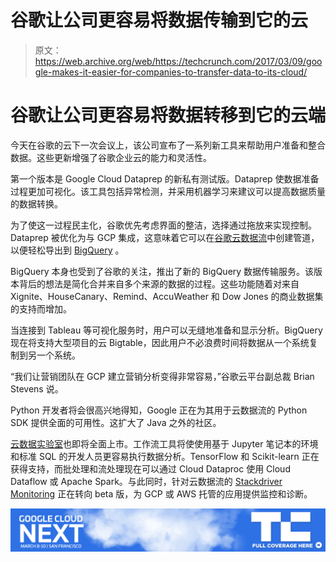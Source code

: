 # 谷歌让公司更容易将数据传输到它的云 

> 原文：<https://web.archive.org/web/https://techcrunch.com/2017/03/09/google-makes-it-easier-for-companies-to-transfer-data-to-its-cloud/>

# 谷歌让公司更容易将数据转移到它的云端

今天在谷歌的云下一次会议上，该公司宣布了一系列新工具来帮助用户准备和整合数据。这些更新增强了谷歌企业云的能力和灵活性。

第一个版本是 Google Cloud Dataprep 的新私有测试版。Dataprep 使数据准备过程更加可视化。该工具包括异常检测，并采用机器学习来建议可以提高数据质量的数据转换。

为了使这一过程民主化，谷歌优先考虑界面的整洁，选择通过拖放来实现控制。Dataprep 被优化为与 GCP 集成，这意味着它可以在[谷歌云数据流](https://web.archive.org/web/20221007011216/https://cloud.google.com/dataflow/)中创建管道，以便轻松导出到 [BigQuery](https://web.archive.org/web/20221007011216/https://cloud.google.com/bigquery/) 。

BigQuery 本身也受到了谷歌的关注，推出了新的 BigQuery 数据传输服务。该版本背后的想法是简化合并来自多个来源的数据的过程。这些功能随着对来自 Xignite、HouseCanary、Remind、AccuWeather 和 Dow Jones 的商业数据集的支持而增加。

当连接到 Tableau 等可视化服务时，用户可以无缝地准备和显示分析。BigQuery 现在将支持大型项目的云 Bigtable，因此用户不必浪费时间将数据从一个系统复制到另一个系统。

“我们让营销团队在 GCP 建立营销分析变得非常容易，”谷歌云平台副总裁 Brian Stevens 说。

Python 开发者将会很高兴地得知，Google 正在为其用于云数据流的 Python SDK 提供全面的可用性。这扩大了 Java 之外的社区。

[云数据实验室](https://web.archive.org/web/20221007011216/https://cloud.google.com/datalab/)也即将全面上市。工作流工具将使使用基于 Jupyter 笔记本的环境和标准 SQL 的开发人员更容易执行数据分析。TensorFlow 和 Scikit-learn 正在获得支持，而批处理和流处理现在可以通过 Cloud Dataproc 使用 Cloud Dataflow 或 Apache Spark。与此同时，针对云数据流的 [Stackdriver Monitoring](https://web.archive.org/web/20221007011216/https://cloud.google.com/monitoring/docs/) 正在转向 beta 版，为 GCP 或 AWS 托管的应用提供监控和诊断。

[![](img/c738a94ebd3fab2714e92e3f6dd6aee2.png)](https://web.archive.org/web/20221007011216/https://beta.techcrunch.com/tag/google-next-2017/)